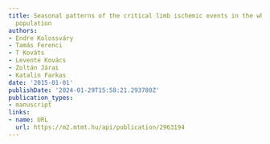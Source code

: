 ```yaml
---
title: Seasonal patterns of the critical limb ischemic events in the whole Hungarian
  population
authors:
- Endre Kolossváry
- Tamás Ferenci
- T Kováts
- Levente Kovács
- Zoltán Járai
- Katalin Farkas
date: '2015-01-01'
publishDate: '2024-01-29T15:58:21.293780Z'
publication_types:
- manuscript
links:
- name: URL
  url: https://m2.mtmt.hu/api/publication/2963194
---
```

